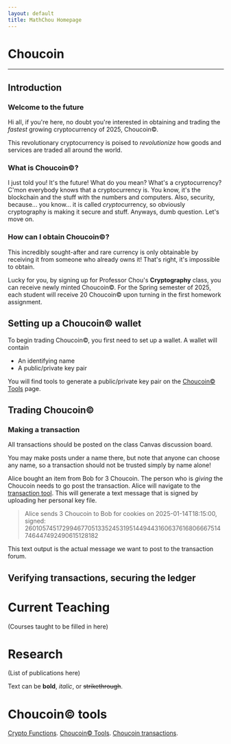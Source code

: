 ```yaml
---
layout: default
title: MathChou Homepage
---
```


# Choucoin

* * *

## Introduction

### Welcome to the future

Hi all, if you're here, no doubt you're interested in obtaining and trading the _fastest_ growing cryptocurrency of 2025, Choucoin&copy;.

This revolutionary cryptocurrency is poised to _revolutionize_ how goods and services are traded all around the world. 

### What is Choucoin&copy;?

I just told you! It's the future! What do you mean? What's a cryptocurrency? C'mon everybody knows that a cryptocurrency is. You know, it's the blockchain and the stuff with the numbers and computers. Also, security, because... you know... it is called *crypto*currency, so obviously cryptography is making it secure and stuff. Anyways, dumb question. Let's move on.

### How can I obtain Choucoin&copy;?

This incredibly sought-after and rare currency is only obtainable by receiving it from someone who already owns it! That's right, it's impossible to obtain.

Lucky for you, by signing up for Professor Chou's **Cryptography** class, you can receive newly minted Choucoin&copy;. For the Spring semester of 2025, each student will receive 20 Choucoin&copy; upon turning in the first homework assignment.

## Setting up a Choucoin&copy; wallet

To begin trading Choucoin&copy;, you first need to set up a wallet. A wallet will contain

*    An identifying name
*    A public/private key pair

You will find tools to generate a public/private key pair on the [Choucoin&copy; Tools](./choucoin.html) page.

## Trading Choucoin&copy;

### Making a transaction

All transactions should be posted on the class Canvas discussion board.

You may make posts under a name there, but note that anyone can choose any name, so a transaction should not be trusted simply by name alone!

Alice bought an item from Bob for 3 Choucoin. The person who is _giving_ the Choucoin needs to go post the transaction. Alice will navigate to the [transaction tool](./send-choucoin.html). This will generate a text message that is signed by uploading her personal key file.

> Alice sends 3 Choucoin to Bob for cookies on 2025-01-14T18:15:00, signed: 26010574517299467705133524531951449443160637616806667514746447492490615128182

This text output is the actual message we want to post to the transaction forum.

## Verifying transactions, securing the ledger





# Current Teaching

(Courses taught to be filled in here)

# Research

(List of publications here)




Text can be **bold**, _italic_, or ~~strikethrough~~.

# Choucoin&copy; tools

[Crypto Functions](./cryptofuncs.html).
[Choucoin&copy; Tools](./choucoin.html).
[Choucoin transactions](./posts.html).

